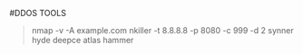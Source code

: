 #DDOS TOOLS
> nmap -v -A example.com
> nkiller -t 8.8.8.8 -p 8080 -c 999 -d 2
> synner
> hyde 
> deepce 
> atlas
> hammer


